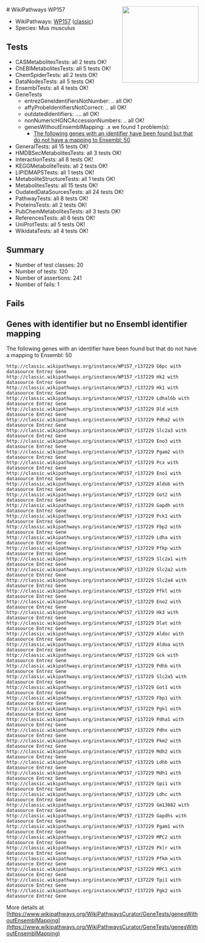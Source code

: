<img style="float: right; width: 200px" src="https://upload.wikimedia.org/wikipedia/commons/thumb/8/83/Wplogo_with_text_500.png/640px-Wplogo_with_text_500.png" />
# WikiPathways WP157

* WikiPathways: [WP157](https://wikipathways.org/pathways/WP157) ([classic](https://classic.wikipathways.org/instance/WP157))
* Species: Mus musculus
## Tests
* CASMetabolitesTests: all 2 tests OK!
* ChEBIMetabolitesTests: all 5 tests OK!
* ChemSpiderTests: all 2 tests OK!
* DataNodesTests: all 5 tests OK!
* EnsemblTests: all 4 tests OK!
* GeneTests
    * entrezGeneIdentifiersNotNumber: .. all OK!
    * affyProbeIdentifiersNotCorrect: .. all OK!
    * outdatedIdentifiers: .... all OK!
    * nonNumericHGNCAccessionNumbers: .. all OK!
    * genesWithoutEnsemblMapping: .x we found 1 problem(s):
        * [The following genes with an identifier have been found but that do not have a mapping to Ensembl: 50](#c4e54389)
* GeneralTests: all 15 tests OK!
* HMDBSecMetabolitesTests: all 3 tests OK!
* InteractionTests: all 8 tests OK!
* KEGGMetaboliteTests: all 2 tests OK!
* LIPIDMAPSTests: all 1 tests OK!
* MetaboliteStructureTests: all 1 tests OK!
* MetabolitesTests: all 15 tests OK!
* OudatedDataSourcesTests: all 24 tests OK!
* PathwayTests: all 8 tests OK!
* ProteinsTests: all 2 tests OK!
* PubChemMetabolitesTests: all 3 tests OK!
* ReferencesTests: all 6 tests OK!
* UniProtTests: all 5 tests OK!
* WikidataTests: all 4 tests OK!


## Summary

* Number of test classes: 20
* Number of tests: 120
* Number of assertions: 241
* Number of fails: 1

## Fails

<a name="c4e54389" />

## Genes with identifier but no Ensembl identifier mapping

The following genes with an identifier have been found but that do not have a mapping to Ensembl: 50
```
http://classic.wikipathways.org/instance/WP157_r137229 G6pc with datasource Entrez Gene
http://classic.wikipathways.org/instance/WP157_r137229 Hk2 with datasource Entrez Gene
http://classic.wikipathways.org/instance/WP157_r137229 Hk1 with datasource Entrez Gene
http://classic.wikipathways.org/instance/WP157_r137229 Ldhal6b with datasource Entrez Gene
http://classic.wikipathways.org/instance/WP157_r137229 Dld with datasource Entrez Gene
http://classic.wikipathways.org/instance/WP157_r137229 Pdha2 with datasource Entrez Gene
http://classic.wikipathways.org/instance/WP157_r137229 Slc2a3 with datasource Entrez Gene
http://classic.wikipathways.org/instance/WP157_r137229 Eno3 with datasource Entrez Gene
http://classic.wikipathways.org/instance/WP157_r137229 Pgam2 with datasource Entrez Gene
http://classic.wikipathways.org/instance/WP157_r137229 Pcx with datasource Entrez Gene
http://classic.wikipathways.org/instance/WP157_r137229 Eno1 with datasource Entrez Gene
http://classic.wikipathways.org/instance/WP157_r137229 Aldob with datasource Entrez Gene
http://classic.wikipathways.org/instance/WP157_r137229 Got2 with datasource Entrez Gene
http://classic.wikipathways.org/instance/WP157_r137229 Gapdh with datasource Entrez Gene
http://classic.wikipathways.org/instance/WP157_r137229 Pck1 with datasource Entrez Gene
http://classic.wikipathways.org/instance/WP157_r137229 Fbp2 with datasource Entrez Gene
http://classic.wikipathways.org/instance/WP157_r137229 Ldha with datasource Entrez Gene
http://classic.wikipathways.org/instance/WP157_r137229 Pfkp with datasource Entrez Gene
http://classic.wikipathways.org/instance/WP157_r137229 Slc2a1 with datasource Entrez Gene
http://classic.wikipathways.org/instance/WP157_r137229 Slc2a2 with datasource Entrez Gene
http://classic.wikipathways.org/instance/WP157_r137229 Slc2a4 with datasource Entrez Gene
http://classic.wikipathways.org/instance/WP157_r137229 Pfkl with datasource Entrez Gene
http://classic.wikipathways.org/instance/WP157_r137229 Eno2 with datasource Entrez Gene
http://classic.wikipathways.org/instance/WP157_r137229 Hk3 with datasource Entrez Gene
http://classic.wikipathways.org/instance/WP157_r137229 Dlat with datasource Entrez Gene
http://classic.wikipathways.org/instance/WP157_r137229 Aldoc with datasource Entrez Gene
http://classic.wikipathways.org/instance/WP157_r137229 Aldoa with datasource Entrez Gene
http://classic.wikipathways.org/instance/WP157_r137229 Gck with datasource Entrez Gene
http://classic.wikipathways.org/instance/WP157_r137229 Pdhb with datasource Entrez Gene
http://classic.wikipathways.org/instance/WP157_r137229 Slc2a5 with datasource Entrez Gene
http://classic.wikipathways.org/instance/WP157_r137229 Got1 with datasource Entrez Gene
http://classic.wikipathways.org/instance/WP157_r137229 Fbp1 with datasource Entrez Gene
http://classic.wikipathways.org/instance/WP157_r137229 Pgk1 with datasource Entrez Gene
http://classic.wikipathways.org/instance/WP157_r137229 Pdha1 with datasource Entrez Gene
http://classic.wikipathways.org/instance/WP157_r137229 Pdhx with datasource Entrez Gene
http://classic.wikipathways.org/instance/WP157_r137229 Pkm2 with datasource Entrez Gene
http://classic.wikipathways.org/instance/WP157_r137229 Mdh2 with datasource Entrez Gene
http://classic.wikipathways.org/instance/WP157_r137229 Ldhb with datasource Entrez Gene
http://classic.wikipathways.org/instance/WP157_r137229 Mdh1 with datasource Entrez Gene
http://classic.wikipathways.org/instance/WP157_r137229 Gpi1 with datasource Entrez Gene
http://classic.wikipathways.org/instance/WP157_r137229 Ldhc with datasource Entrez Gene
http://classic.wikipathways.org/instance/WP157_r137229 Gm13882 with datasource Entrez Gene
http://classic.wikipathways.org/instance/WP157_r137229 Gapdhs with datasource Entrez Gene
http://classic.wikipathways.org/instance/WP157_r137229 Pgam1 with datasource Entrez Gene
http://classic.wikipathways.org/instance/WP157_r137229 MPC2 with datasource Entrez Gene
http://classic.wikipathways.org/instance/WP157_r137229 Pklr with datasource Entrez Gene
http://classic.wikipathways.org/instance/WP157_r137229 Pfkm with datasource Entrez Gene
http://classic.wikipathways.org/instance/WP157_r137229 MPC1 with datasource Entrez Gene
http://classic.wikipathways.org/instance/WP157_r137229 Tpi1 with datasource Entrez Gene
http://classic.wikipathways.org/instance/WP157_r137229 Pgk2 with datasource Entrez Gene
```

More details at [https://www.wikipathways.org/WikiPathwaysCurator/GeneTests/genesWithoutEnsemblMapping](https://www.wikipathways.org/WikiPathwaysCurator/GeneTests/genesWithoutEnsemblMapping)

